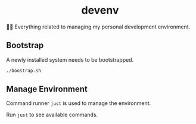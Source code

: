 <h1 align=center>devenv</h1>

🧑‍💻 Everything related to managing my personal development environment.

## Bootstrap

A newly installed system needs to be bootstrapped.

```sh 
./boostrap.sh
```

## Manage Environment

Command runner `just` is used to manage the environment.

Run `just` to see available commands.

